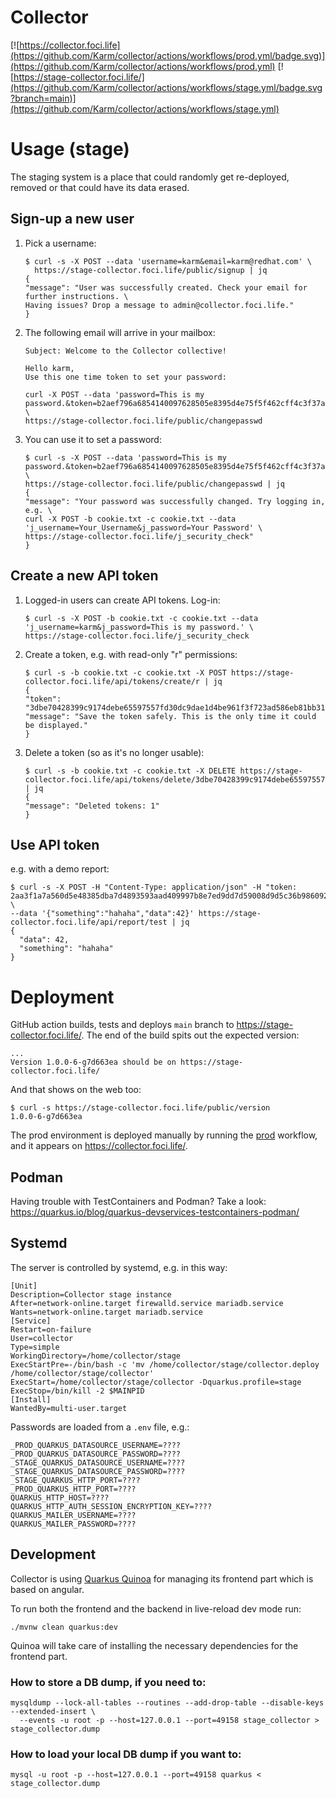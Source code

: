 # Collector

[![https://collector.foci.life](https://github.com/Karm/collector/actions/workflows/prod.yml/badge.svg)](https://github.com/Karm/collector/actions/workflows/prod.yml)
[![https://stage-collector.foci.life/](https://github.com/Karm/collector/actions/workflows/stage.yml/badge.svg?branch=main)](https://github.com/Karm/collector/actions/workflows/stage.yml)

# Usage (stage)
The staging system is a place that could randomly get re-deployed, removed or that could have its data erased.

## Sign-up a new user

1. Pick a username: 
   ```
   $ curl -s -X POST --data 'username=karm&email=karm@redhat.com' \
     https://stage-collector.foci.life/public/signup | jq
   {
   "message": "User was successfully created. Check your email for further instructions. \
   Having issues? Drop a message to admin@collector.foci.life."
   }
   ```
2. The following email will arrive in your mailbox:
   ```
   Subject: Welcome to the Collector collective!
   
   Hello karm,
   Use this one time token to set your password:
   
   curl -X POST --data 'password=This is my password.&token=b2aef796a6854140097628505e8395d4e75f5f462cff4c3f37a073aca32a8cd10a6e1e0968f5b067087d38cb6115449e39e6d109099beeed636fb242541f6ffc' \
   https://stage-collector.foci.life/public/changepasswd
   ```
3. You can use it to set a password:
   ```
   $ curl -s -X POST --data 'password=This is my password.&token=b2aef796a6854140097628505e8395d4e75f5f462cff4c3f37a073aca32a8cd10a6e1e0968f5b067087d38cb6115449e39e6d109099beeed636fb242541f6ffc' \
   https://stage-collector.foci.life/public/changepasswd | jq
   {
   "message": "Your password was successfully changed. Try logging in, e.g. \
   curl -X POST -b cookie.txt -c cookie.txt --data 'j_username=Your_Username&j_password=Your Password' \
   https://stage-collector.foci.life/j_security_check"
   }
   ```

## Create a new API token

1. Logged-in users can create API tokens. Log-in:
   ```
   $ curl -s -X POST -b cookie.txt -c cookie.txt --data 'j_username=karm&j_password=This is my password.' \
   https://stage-collector.foci.life/j_security_check
   ```
2. Create a token, e.g. with read-only "r" permissions:
   ```
   $ curl -s -b cookie.txt -c cookie.txt -X POST https://stage-collector.foci.life/api/tokens/create/r | jq
   {
   "token": "3dbe70428399c9174debe65597557fd30dc9dae1d4be961f3f723ad586eb81bb313342e1bcc140e74ff21e17d7b1196386fdb51bbb5db1034bea7dfd2c57f9a7",
   "message": "Save the token safely. This is the only time it could be displayed."
   }
   ```
3. Delete a token (so as it's no longer usable):
   ```
   $ curl -s -b cookie.txt -c cookie.txt -X DELETE https://stage-collector.foci.life/api/tokens/delete/3dbe70428399c9174debe65597557fd30dc9dae1d4be961f3f723ad586eb81bb313342e1bcc140e74ff21e17d7b1196386fdb51bbb5db1034bea7dfd2c57f9a7 | jq
   {
   "message": "Deleted tokens: 1"
   }
   ```

## Use API token

e.g. with a demo report:

```
$ curl -s -X POST -H "Content-Type: application/json" -H "token: 2aa3f1a7a560d5e48385dba7d4893593aad409997b8e7ed9dd7d59008d9d5c36b9860921be25d412bc72b3f10fdc7bc1f3a6225c121e7525b81e8559d459703e" \
--data '{"something":"hahaha","data":42}' https://stage-collector.foci.life/api/report/test | jq
{
  "data": 42,
  "something": "hahaha"
}
```

# Deployment

GitHub action builds, tests and deploys `main` branch to https://stage-collector.foci.life/.
The end of the build spits out the expected version:
```
...
Version 1.0.0-6-g7d663ea should be on https://stage-collector.foci.life/
```
And that shows on the web too:
```
$ curl -s https://stage-collector.foci.life/public/version
1.0.0-6-g7d663ea
```

The prod environment is deployed manually by running the [prod](https://github.com/Karm/collector/actions/workflows/prod.yml) workflow, and it appears on https://collector.foci.life/.

## Podman

Having trouble with TestContainers and Podman? Take a look: https://quarkus.io/blog/quarkus-devservices-testcontainers-podman/

## Systemd

The server is controlled by systemd, e.g. in this way:

```
[Unit]
Description=Collector stage instance
After=network-online.target firewalld.service mariadb.service
Wants=network-online.target mariadb.service
[Service]
Restart=on-failure
User=collector
Type=simple
WorkingDirectory=/home/collector/stage
ExecStartPre=-/bin/bash -c 'mv /home/collector/stage/collector.deploy /home/collector/stage/collector'
ExecStart=/home/collector/stage/collector -Dquarkus.profile=stage
ExecStop=/bin/kill -2 $MAINPID
[Install]
WantedBy=multi-user.target
```

Passwords are loaded from a `.env` file, e.g.:

```
_PROD_QUARKUS_DATASOURCE_USERNAME=????
_PROD_QUARKUS_DATASOURCE_PASSWORD=????
_STAGE_QUARKUS_DATASOURCE_USERNAME=????
_STAGE_QUARKUS_DATASOURCE_PASSWORD=????
_STAGE_QUARKUS_HTTP_PORT=????
_PROD_QUARKUS_HTTP_PORT=????
QUARKUS_HTTP_HOST=????
QUARKUS_HTTP_AUTH_SESSION_ENCRYPTION_KEY=????
QUARKUS_MAILER_USERNAME=????
QUARKUS_MAILER_PASSWORD=????
```

## Development

Collector is using [Quarkus Quinoa](https://docs.quarkiverse.io/quarkus-quinoa/dev/index.html#) for managing its
frontend part which is based on angular.

To run both the frontend and the backend in live-reload dev mode run:
```
./mvnw clean quarkus:dev
```

Quinoa will take care of installing the necessary dependencies for the frontend part.

### How to store a DB dump, if you need to:
```
mysqldump --lock-all-tables --routines --add-drop-table --disable-keys --extended-insert \
  --events -u root -p --host=127.0.0.1 --port=49158 stage_collector > stage_collector.dump
```

### How to load your local DB dump if you want to:
```
mysql -u root -p --host=127.0.0.1 --port=49158 quarkus < stage_collector.dump
```
